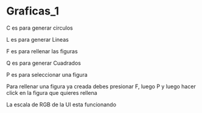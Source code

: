 # Graficas_1

C es para generar circulos

L es para generar Lineas

F es para rellenar las figuras

Q es para generar Cuadrados

P es para seleccionar una figura

Para rellenar una figura ya creada debes presionar F, luego P y luego hacer click en la figura que quieres rellena

La escala de RGB de la UI esta funcionando
